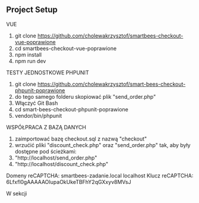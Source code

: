 ## Project Setup


VUE
1. git clone https://github.com/cholewakrzysztof/smartbees-checkout-vue-poprawione
2. cd smartbees-checkout-vue-poprawione
3. npm install 
4. npm run dev

TESTY JEDNOSTKOWE PHPUNIT
1. git clone https://github.com/cholewakrzysztof/smart-bees-checkout-phpunit-poprawione
2. do tego samego folderu skopiować plik "send_order.php"
3. Włączyć Git Bash
4. cd smart-bees-checkout-phpunit-poprawione
5. vendor/bin/phpunit

WSPÓŁPRACA Z BAZĄ DANYCH
1. zaimportować bazę checkout.sql z nazwą "checkout"
2. wrzućić pliki "discount_check.php" oraz "send_order.php" tak, aby były dostępne pod ścieżkami:
3. "http://localhost/send_order.php"  
4. "http://localhost/discount_check.php" 

Domeny reCAPTCHA:
    smartbees-zadanie.local
    localhost
Klucz reCAPTCHA:
    6Lfxfl0gAAAAAOIupaOkUkeTBFhY2qGXxyv8MVsJ

W sekcji <script> -> methods,na samym końcu została zakomentowana metoda wypełniająca formularz przykładowymi danymi
W pierwszej linii <template> został zakomentowany przycisk do aktywacji metody wypełniającej formularz

Kody rabatowe (Wpływają jedynie na cenę produktu):
    Aktywny: AB-123-456
    Nieaktywny: CD-789-123

Wykorzystane technologie:
1. Vue.js 3
2. Baza danych MariaDB
3. PHP 7.3.30
4. reCAPTCHA Google v3
5. PHPUnit 9
